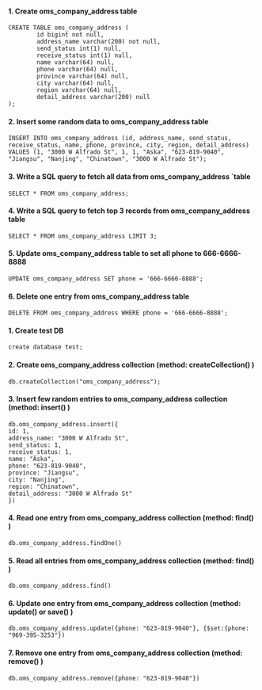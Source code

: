 #### 1.  Create  oms_company_address  table
```
CREATE TABLE oms_company_address (
		id bigint not null,
		address_name varchar(200) not null,
		send_status int(1) null,
		receive_status int(1) null,
		name varchar(64) null,
		phone varchar(64) null,
		province varchar(64) null,
		city varchar(64) null,
		region varchar(64) null,
		detail_address varchar(200) null
);
```

#### 2.  Insert some random data to  oms_company_address  table
```
INSERT INTO oms_company_address (id, address_name, send_status, receive_status, name, phone, province, city, region, detail_address)
VALUES (1, "3000 W Alfrado St", 1, 1, "Aska", "623-819-9040", "Jiangsu", "Nanjing", "Chinatown", "3000 W Alfrado St");
```

#### 3.  Write a SQL query to fetch all data from  oms_company_address  `table
```
SELECT * FROM oms_company_address;
```

#### 4.  Write a SQL query to fetch top 3 records from  oms_company_address  table
```
SELECT * FROM oms_company_address LIMIT 3;
```

#### 5.  Update  oms_company_address  table to set all  phone to 666-6666-8888
```
UPDATE oms_company_address SET phone = '666-6666-8888';
```

#### 6.  Delete one entry from  oms_company_address  table
```
DELETE FROM oms_company_address WHERE phone = '666-6666-8888';
```

#### 1.  Create  test DB
```
create database test;
```

#### 2.  Create  oms_company_address  collection  (method: createCollection() )
```
db.createCollection("oms_company_address");
```

#### 3.  Insert few random entries to  oms_company_address  collection (method: insert() )

```
db.oms_company_address.insert({
id: 1,
address_name: "3000 W Alfrado St",
send_status: 1,
receive_status: 1,
name: "Aska",
phone: "623-819-9040",
province: "Jiangsu",
city: "Nanjing",
region: "Chinatown",
detail_address: "3000 W Alfrado St"
})
```

#### 4.  Read one entry from  oms_company_address  collection (method: find() )
```
db.oms_company_address.findOne()
```

#### 5.  Read all entries from  oms_company_address  collection (method: find() )
```
db.oms_company_address.find()
```

#### 6.  Update one entry from  oms_company_address collection (method: update() or save() )
```
db.oms_company_address.update({phone: "623-819-9040"}, {$set:{phone: "969-395-3253"})
```

#### 7.  Remove one entry from  oms_company_address collection (method: remove() )
```
db.oms_company_address.remove({phone: "623-819-9040"})